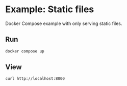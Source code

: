 # Example: Static files

Docker Compose example with only serving static files.

## Run
```bash
docker compose up
```

## View
```bash
curl http://localhost:8000
```
